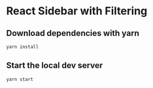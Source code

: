 # React Sidebar with Filtering

## Download dependencies with yarn

```zsh
yarn install
```

## Start the local dev server

```zsh
yarn start
```
